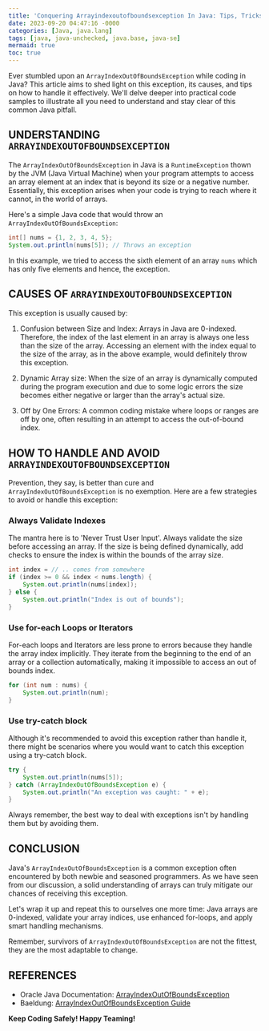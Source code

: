 ```yaml
---
title: 'Conquering Arrayindexoutofboundsexception In Java: Tips, Tricks And Pitfalls To Avoid'
date: 2023-09-20 04:47:16 -0000
categories: [Java, java.lang]
tags: [java, java-unchecked, java.base, java-se]
mermaid: true
toc: true
---
```


Ever stumbled upon an `ArrayIndexOutOfBoundsException` while coding in Java? This article aims to shed light on this exception, its causes, and tips on how to handle it effectively. We'll delve deeper into practical code samples to illustrate all you need to understand and stay clear of this common Java pitfall.

## UNDERSTANDING `ARRAYINDEXOUTOFBOUNDSEXCEPTION`

The `ArrayIndexOutOfBoundsException` in Java is a `RuntimeException` thown by the JVM (Java Virtual Machine) when your program attempts to access an array element at an index that is beyond its size or a negative number. Essentially, this exception arises when your code is trying to reach where it cannot, in the world of arrays. 

Here's a simple Java code that would throw an `ArrayIndexOutOfBoundsException`:

``` java
int[] nums = {1, 2, 3, 4, 5};
System.out.println(nums[5]); // Throws an exception
```
In this example, we tried to access the sixth element of an array `nums` which has only five elements and hence, the exception.

## CAUSES OF `ARRAYINDEXOUTOFBOUNDSEXCEPTION`

This exception is usually caused by:

1. Confusion between Size and Index: Arrays in Java are 0-indexed. Therefore, the index of the last element in an array is always one less than the size of the array. Accessing an element with the index equal to the size of the array, as in the above example, would definitely throw this exception.

2. Dynamic Array size: When the size of an array is dynamically computed during the program execution and due to some logic errors the size becomes either negative or larger than the array's actual size.

3. Off by One Errors: A common coding mistake where loops or ranges are off by one, often resulting in an attempt to access the out-of-bound index.

## HOW TO HANDLE AND AVOID `ARRAYINDEXOUTOFBOUNDSEXCEPTION` 

Prevention, they say, is better than cure and `ArrayIndexOutOfBoundsException` is no exemption. Here are a few strategies to avoid or handle this exception:

### Always Validate Indexes

The mantra here is to 'Never Trust User Input'. Always validate the size before accessing an array. If the size is being defined dynamically, add checks to ensure the index is within the bounds of the array size.

``` java
int index = // .. comes from somewhere
if (index >= 0 && index < nums.length) {
    System.out.println(nums[index]);
} else {
    System.out.println("Index is out of bounds");
}
```

### Use for-each Loops or Iterators 

For-each loops and Iterators are less prone to errors because they handle the array index implicitly. They iterate from the beginning to the end of an array or a collection automatically, making it impossible to access an out of bounds index.

``` java
for (int num : nums) {
    System.out.println(num);
}
```

### Use try-catch block 

Although it's recommended to avoid this exception rather than handle it, there might be scenarios where you would want to catch this exception using a try-catch block. 

``` java
try {
    System.out.println(nums[5]);
} catch (ArrayIndexOutOfBoundsException e) {
    System.out.println("An exception was caught: " + e);
}
``` 

Always remember, the best way to deal with exceptions isn't by handling them but by avoiding them.

## CONCLUSION 

Java's `ArrayIndexOutOfBoundsException` is a common exception often encountered by both newbie and seasoned programmers. As we have seen from our discussion, a solid understanding of arrays can truly mitigate our chances of receiving this exception. 

Let's wrap it up and repeat this to ourselves one more time: Java arrays are 0-indexed, validate your array indices, use enhanced for-loops, and apply smart handling mechanisms.

Remember, survivors of `ArrayIndexOutOfBoundsException` are not the fittest, they are the most adaptable to change.

## REFERENCES

- Oracle Java Documentation: [ArrayIndexOutOfBoundsException](https://docs.oracle.com/javase/7/docs/api/java/lang/ArrayIndexOutOfBoundsException.html)
- Baeldung: [ArrayIndexOutOfBoundsException Guide](https://www.baeldung.com/java-arrayindexoutofboundsexception)

**Keep Coding Safely! Happy Teaming!**
